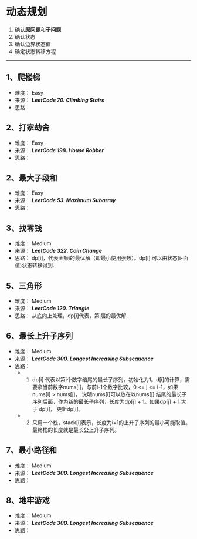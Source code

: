 # 动态规划

1. 确认**原问题**和**子问题**
2. 确认状态
3. 确认边界状态值
4. 确定状态转移方程

---

## 1、爬楼梯

 - 难度： Easy
 - 来源： ***LeetCode 70. Climbing Stairs***
 - 思路：

## 2、打家劫舍

 - 难度： Easy
 - 来源： ***LeetCode 198. House Robber***
 - 思路：  

## 2、最大子段和

 - 难度： Easy
 - 来源： ***LeetCode 53. Maximum Subarray***
 - 思路：  

## 3、找零钱

 - 难度： Medium
 - 来源： ***LeetCode 322. Coin Change***
 - 思路： dp[i]，代表金额i的最优解（即最小使用张数）。dp[i] 可以由状态(i-面值)状态转移得到.

## 5、三角形

 - 难度： Medium
 - 来源： ***LeetCode 120. Triangle***
 - 思路： 从底向上处理，dp[i]代表，第i层的最优解.

## 6、最长上升子序列

 - 难度： Medium
 - 来源： ***LeetCode 300. Longest Increasing Subsequence***
 - 思路： 
    - 1. dp[i] 代表以第i个数字结尾的最长子序列，初始化为1。d[i]的计算，需要拿当前数字nums[i]，与前i-1个数字比较，0 <= j <= i-1，如果nums[i] > nums[j]， 说明nums[i]可以放在以nums[j] 结尾的最长子序列后面，作为新的最长子序列，长度为dp[j] + 1。如果dp[j] + 1 大于 dp[i]， 更新dp[i]。
    - 2. 采用一个栈，stack[i]表示，长度为i+1的上升子序列的最小可能取值。最终栈的长度就是最长公上升子序列。

## 7、最小路径和
 - 难度： Medium
 - 来源： ***LeetCode 300. Longest Increasing Subsequence***
 - 思路： 

## 8、地牢游戏
 - 难度： Medium
 - 来源： ***LeetCode 300. Longest Increasing Subsequence***
 - 思路： 


